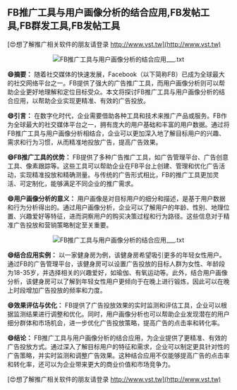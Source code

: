 ## **FB推广工具与用户画像分析的结合应用,FB发帖工具,FB群发工具,FB发帖工具**

[😍想了解推广相关软件的朋友请登录 http://www.vst.tw](http://www.vst.tw)

 <center><img src="https://vst.tw/MP4/tuiguang/png/2.png" alt="FB推广工具与用户画像分析的结合应用___.txt"></center>

**😄摘要：**
随着社交媒体的快速发展，Facebook（以下简称FB）已成为全球最大的社交网络平台之一。FB提供了强大的广告推广工具，而用户画像分析则可以帮助企业更好地理解和定位目标受众。本文将探讨FB推广工具与用户画像分析的结合应用，以帮助企业实现更精准、有效的广告投放。

**😄引言：**
在数字化时代，企业需要借助各种工具和技术来推广产品或服务。FB作为全球最大的社交媒体平台之一，拥有庞大的用户基础和丰富的用户数据。通过将FB推广工具与用户画像分析相结合，企业可以更加深入地了解目标用户的兴趣、需求和行为习惯，从而精准地投放广告，提高广告效果。

**😄FB推广工具的优势：**
FB提供了多种广告推广工具，如广告管理平台、广告创意工具、像素跟踪等。这些工具可以帮助企业在FB平台上创建、管理和优化广告活动，实现精准投放和精确测量。与传统的广告形式相比，FB的推广工具更加灵活、可定制化，能够满足不同企业的推广需求。

**😄用户画像分析的意义：**
用户画像是对目标用户的细分和描述，是基于用户数据和行为分析得出的。通过用户画像分析，企业可以了解用户的年龄、性别、地理位置、兴趣爱好等特征，进而洞察用户的购买决策过程和行为路径。这些信息对于精准广告投放和营销策略制定至关重要。

 <center><img src="https://vst.tw/MP4/tuiguang/png/0.png" alt="FB推广工具与用户画像分析的结合应用___.txt"></center>

**😄结合应用实例：**
以一家健身房为例，该健身房希望吸引更多的年轻女性用户。通过FB的广告管理平台，该健身房可以设置广告投放的目标人群为女性、年龄段为18-35岁，并选择相关的兴趣爱好，如瑜伽、有氧运动等。此外，结合用户画像分析，该健身房可以了解到年轻女性用户更倾向于在晚上进行锻炼，因此可以在晚上时段增加广告投放的频率和力度。

**😄效果评估与优化：**
FB提供了广告投放效果的实时监测和评估工具，企业可以根据监测结果进行调整和优化。同时，用户画像分析也可以帮助企业发现潜在的用户细分群体和市场机会，进一步优化广告投放策略，提高广告的点击率和转化率。

**😄结论：**
FB推广工具与用户画像分析的结合应用，为企业提供了更精准、有效的广告投放方式。通过深入了解目标用户的特征和需求，企业可以制定更具针对性的广告策略，并实时监测和调整广告效果。这种结合应用不仅能够提高广告的点击率和转化率，还可以为企业带来更大的商业价值和市场竞争力。

[😍想了解推广相关软件的朋友请登录 http://www.vst.tw](http://www.vst.tw)



